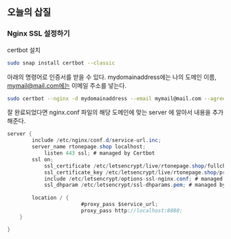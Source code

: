 ## 오늘의 삽질

### Nginx SSL 설정하기

certbot 설치

```bash
sudo snap install certbot --classic
```

아래의 명령어로 인증서를 받을 수 있다.
mydomainaddress에는 나의 도메인 이름, mymail@mail.com에는 이메일 주소를 넣는다.

```bash
sudo certbot --nginx -d mydomainaddress --email mymail@mail.com --agree-tos
```

잘 완료되었다면 nginx.conf 파일의 해당 도메인에 맞는 server 에 알아서 내용을 추가해준다.

```java
server {
		include /etc/nginx/conf.d/service-url.inc;
		server_name rtonepage.shop localhost;
    		listen 443 ssl; # managed by Certbot
		ssl on;
    		ssl_certificate /etc/letsencrypt/live/rtonepage.shop/fullchain.pem; # managed by Certbot
    		ssl_certificate_key /etc/letsencrypt/live/rtonepage.shop/privkey.pem; # managed by Certbot
    		include /etc/letsencrypt/options-ssl-nginx.conf; # managed by Certbot
    		ssl_dhparam /etc/letsencrypt/ssl-dhparams.pem; # managed by Certbot
		
		location / {
                        #proxy_pass $service_url;
                        proxy_pass http://localhost:8080;
    }

}
```

